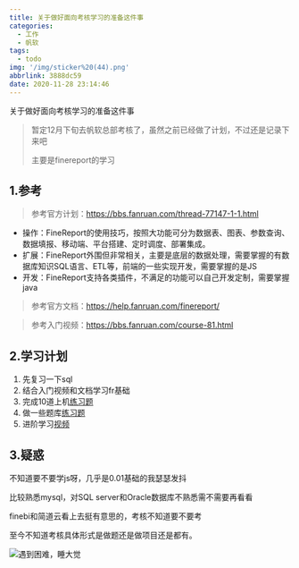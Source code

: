 ```yaml
---
title: 关于做好面向考核学习的准备这件事
categories:
  - 工作
  - 帆软
tags:
  - todo
img: '/img/sticker%20(44).png'
abbrlink: 3888dc59
date: 2020-11-28 23:14:46
---
```


关于做好面向考核学习的准备这件事

> 暂定12月下旬去帆软总部考核了，虽然之前已经做了计划，不过还是记录下来吧
>
> 主要是finereport的学习

## 1.参考

> 参考官方计划：https://bbs.fanruan.com/thread-77147-1-1.html

- 操作：FineReport的使用技巧，按照大功能可分为数据表、图表、参数查询、数据填报、移动端、平台搭建、定时调度、部署集成。
- 扩展：FineReport外围但非常相关，主要是底层的数据处理，需要掌握的有数据库知识SQL语言、ETL等，前端的一些实现开发，需要掌握的是JS
- 开发：FineReport支持各类插件，不满足的功能可以自己开发定制，需要掌握java

> 参考官方文档：https://help.fanruan.com/finereport/

> 参考入门视频：https://bbs.fanruan.com/course-81.html

## 2.学习计划

1. 先复习一下sql
2. 结合入门视频和文档学习fr基础
3. 完成10道上机[练习题](https://bbs.fanruan.com/forum.php?mod=attachment&aid=NDI5Njl8ZDZiMWM0YjR8MTYwNjU3ODA3NXw1MDc3NTd8NzcxNDc%3D)
4. 做一些题库[练习题](https://bbs.fanruan.com/plugin.php?id=threed_index:timulist&ptid=1)
5. 进阶学习[视频](https://bbs.fanruan.com/edu)

## 3.疑惑

不知道要不要学js呀，几乎是0.01基础的我瑟瑟发抖

比较熟悉mysql，对SQL server和Oracle数据库不熟悉需不需要再看看

finebi和简道云看上去挺有意思的，考核不知道要不要考

至今不知道考核具体形式是做题还是做项目还是都有。

![遇到困难，睡大觉](/img/sticker%20(28).png)